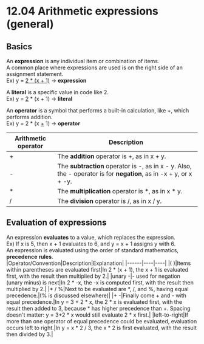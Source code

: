 # 12.04 Arithmetic expressions (general)

## Basics
An **expression** is any individual item or combination of items.   
A common place where expressions are used is on the right side of an assignment statement.   
Ex) y = <ins>2 * (x + 1)</ins> -> **expression**   

A **literal** is a specific value in code like 2.   
Ex) y = <ins>2</ins> * (x + 1) -> **literal**   

An **operator** is a symbol that performs a built-in calculation, like +, which performs addition.   
Ex) y = 2 * (x <ins>+</ins> 1) -> **operator** 

|Arithmetic operator|Description|
|------|----|
|+|	The **addition** operator is +, as in x + y.|
|-|The **subtraction** operator is -, as in x - y. Also, the - operator is for **negation**, as in -x + y, or x + -y.|
|*|The **multiplication** operator is *, as in x * y.|
|/|The **division** operator is /, as in x / y.|

## Evaluation of expressions
An expression **evaluates** to a value, which replaces the expression.   
Ex) If x is 5, then x + 1 evaluates to 6, and y = x + 1 assigns y with 6.   
An expression is evaluated using the order of standard mathematics, **precedence rules**.   
|Operator/Convention|Description|Explanation|
|------|----|----|
|( )|Items within parentheses are evaluated first|In 2 * (x + 1), the x + 1 is evaluated first, with the result then multiplied by 2.|
|unary -|- used for negation (unary minus) is next|In 2 * -x, the -x is computed first, with the result then multiplied by 2.|
|* / %|Next to be evaluated are *, /, and %, having equal precedence.|(% is discussed elsewhere)|
|+ -|Finally come + and - with equal precedence.|In y = 3 + 2 * x, the 2 * x is evaluated first, with the result then added to 3, because * has higher precedence than +. Spacing doesn't matter: y = 3+2 * x would still evaluate 2 * x first.|
|left-to-right|If more than one operator of equal precedence could be evaluated, evaluation occurs left to right.|In y = x * 2 / 3, the x * 2 is first evaluated, with the result then divided by 3.|
